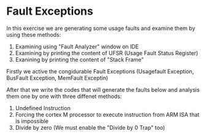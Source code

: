 # Fault Exceptions

In this exercise we are generating some usage faults and examine them by using these methods:
1) Examining using "Fault Analyzer" window on IDE
2) Examining by printing the content of UFSR (Usage Fault Status Register)
3) Exanining by printing the content of "Stack Frame"

Firstly we active the congidurable Fault Exceptions (Usagefault Exception, BusFault Exception, MemFault Exceptin)

After that we write the codes that will generate the faults below and analysis them one by one with three diffenet methods:
1) Undefined Instruction
2) Forcing the cortex M processor to execute instruction from ARM ISA that is impossible
3) Divide by zero (We must enable the "Divide by 0 Trap" too)

